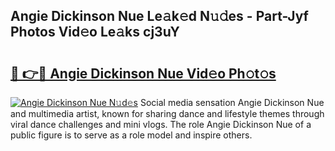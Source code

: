 ## Angie Dickinson Nue Le𝚊k𝚎d N𝚞𝚍es - Part-Jyf Photos Vid𝚎o Le𝚊ks cj3uY

# <h2><a href="http://fbasy9z.evod.top/?m=Angie+Dickinson+Nue">🔗 👉🔴 Angie Dickinson Nue Vid𝚎o Ph𝚘t𝚘s</a></h2>

[![Angie Dickinson Nue N𝚞d𝚎s](https://i.imgur.com/8V9OHl7.gif)](http://fbasy9z.evod.top/?m=Angie+Dickinson+Nue)
Social media sensation Angie Dickinson Nue and multimedia artist, known for sharing dance and lifestyle themes through viral dance challenges and mini vlogs. The role Angie Dickinson Nue of a public figure is to serve as a role model and inspire others. 
